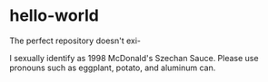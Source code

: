 # hello-world
The perfect repository doesn't exi-

I sexually identify as 1998 McDonald's Szechan Sauce.
Please use pronouns such as eggplant, potato, and aluminum can.
